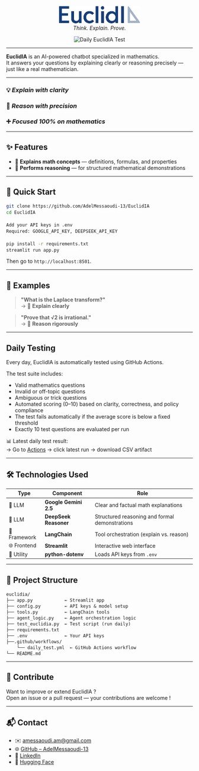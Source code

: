 <p align="center">
  <img src="assets/euclidia_logo.png" alt="EuclidIA Logo" width="220"><br>
  <em>Think. Explain. Prove.</em>
</p>

<p align="center">
  <img src="https://github.com/AdelMessaoudi-13/EuclidIA/actions/workflows/daily_test.yml/badge.svg" alt="Daily EuclidIA Test"/>
</p>

---

**EuclidIA** is an AI-powered chatbot specialized in mathematics.  
It answers your questions by explaining clearly or reasoning precisely — just like a real mathematician.

---

### 💡 *Explain with clarity*  
### 🧠 *Reason with precision*  
### ➕ *Focused 100% on mathematics*

---

## ✨ Features

- 📘 **Explains math concepts** — definitions, formulas, and properties  
- 🧠 **Performs reasoning** — for structured mathematical demonstrations

---

## 🚀 Quick Start

```bash
git clone https://github.com/AdelMessaoudi-13/EuclidIA
cd EuclidIA

Add your API keys in .env
Required: GOOGLE_API_KEY, DEEPSEEK_API_KEY

pip install -r requirements.txt
streamlit run app.py
```

Then go to `http://localhost:8501`.

---

## 💬 Examples

> **"What is the Laplace transform?"**  
> → 📘 **Explain clearly**

> **"Prove that √2 is irrational."**  
> → 🧠 **Reason rigorously**

---

## Daily Testing

Every day, EuclidIA is automatically tested using GitHub Actions.

The test suite includes:
- Valid mathematics questions
- Invalid or off-topic questions
- Ambiguous or trick questions
- Automated scoring (0–10) based on clarity, correctness, and policy compliance
- The test fails automatically if the average score is below a fixed threshold
- Exactly 10 test questions are evaluated per run

📊 Latest daily test result:  
→ Go to [Actions](https://github.com/AdelMessaoudi-13/EuclidIA/actions) → click latest run → download CSV artifact

---

## 🛠 Technologies Used

| Type         | Component             | Role                                               |
|--------------|-----------------------|----------------------------------------------------|
| 🧠 LLM        | **Google Gemini 2.5** | Clear and factual math explanations                |
| 🧠 LLM        | **DeepSeek Reasoner** | Structured reasoning and formal demonstrations     |
| 🧩 Framework  | **LangChain**         | Tool orchestration (explain vs. reason)            |
| 🌐 Frontend   | **Streamlit**         | Interactive web interface                          |
| 🔐 Utility    | **python-dotenv**     | Loads API keys from `.env`                         |

---

## 📁 Project Structure

```
euclidia/
├── app.py            ← Streamlit app
├── config.py         ← API keys & model setup
├── tools.py          ← LangChain tools
├── agent_logic.py    ← Agent orchestration logic
├── test_euclidia.py  ← Test script (run daily)
├── requirements.txt
├── .env              ← Your API keys
├──.github/workflows/  
    └── daily_test.yml  ← GitHub Actions workflow
└── README.md
```

---

## 🤝 Contribute

Want to improve or extend EuclidIA ?  
Open an issue or a pull request — your contributions are welcome !

---

## 📬 Contact

- ✉️ amessaoudi.am@gmail.com  
- 🌐 [GitHub – AdelMessaoudi-13](https://github.com/AdelMessaoudi-13)  
- 🔗 [LinkedIn](https://www.linkedin.com/in/adel-messaoudi-831358132)  
- 🤗 [Hugging Face](https://huggingface.co/AdelMessaoudi-13)
